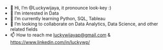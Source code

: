 - 👋 Hi, I’m @Luckywijaya, it pronounce look-key :)
- 👀 I’m interested in Data
- 🌱 I’m currently learning Python, SQL, Tableau
- 💞️ I’m looking to collaborate on Data Analytics, Data Science, and other related fields
- 📫 How to reach me luckywijayap@gmail.com & https://www.linkedin.com/in/luckywp/

<!---
Luckywijaya/Luckywijaya is a ✨ special ✨ repository because its `README.md` (this file) appears on your GitHub profile.
You can click the Preview link to take a look at your changes.
--->
